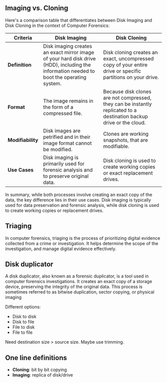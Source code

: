 ## Imaging vs. Cloning

Here's a comparison table that differentiates between Disk Imaging and Disk Cloning in the context of Computer Forensics:

| Criteria          | Disk Imaging                                                                                                                             | Disk Cloning                                                                                                         |
| ----------------- | ---------------------------------------------------------------------------------------------------------------------------------------- | -------------------------------------------------------------------------------------------------------------------- |
| **Definition**    | Disk imaging creates an exact mirror image of your hard disk drive (HDD), including the information needed to boot the operating system. | Disk cloning creates an exact, uncompressed copy of your entire drive or specific partitions on your drive.          |
| **Format**        | The image remains in the form of a compressed file.                                                                                      | Because disk clones are not compressed, they can be instantly replicated to a destination backup drive or the cloud. |
| **Modifiability** | Disk images are petrified and in their image format cannot be modified.                                                                  | Clones are working snapshots, that are modifiable.                                                                   |
| **Use Cases**     | Disk imaging is primarily used for forensic analysis and to preserve original data.                                                      | Disk cloning is used to create working copies or exact replacement drives.                                           |

In summary, while both processes involve creating an exact copy of the data, the key difference lies in their use cases. Disk imaging is typically used for data preservation and forensic analysis, while disk cloning is used to create working copies or replacement drives.

## Triaging

In computer forensics, triaging is the process of prioritizing digital evidence collected from a crime or investigation. It helps determine the scope of the investigation, and manage digital evidence effectively.

## Disk duplicator

A disk duplicator, also known as a forensic duplicator, is a tool used in computer forensics investigations. It creates an exact copy of a storage device, preserving the integrity of the original data. This process is sometimes referred to as bitwise duplication, sector copying, or physical imaging

Different options:

- Disk to disk
- Disk to file
- File to disk
- File to file

Need destination size > source size. Maybe use trimming.

## One line definitions

- **Cloning**: bit by bit copying
- **Imaging**: replica of disk/drive

